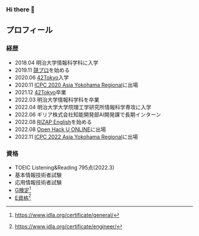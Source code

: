### Hi there 👋

## プロフィール
### 経歴
- 2018.04 明治大学情報科学科に入学
- 2019.11 [競プロ](https://atcoder.jp/users/king_of_coder)を始める
- 2020.06 [42Tokyo](https://42tokyo.jp/)入学
- 2020.11 [ICPC 2020 Asia Yokohama Regional](https://icpc.iisf.or.jp/2020-yokohama/)に出場
- 2021.12 [42Tokyo](https://42tokyo.jp/)卒業
- 2022.03 明治大学情報科学科を卒業
- 2022.04 明治大学大学院理工学研究所情報科学専攻に入学
- 2022.06 ギリア株式会社知能開発部AI開発課で長期インターン
- 2022.08 [RIZAP English](https://www.rizap-english.jp/)を始める
- 2022.08 [Open Hack U ONLINE](https://hacku.yahoo.co.jp/2022/)に出場
- 2022.11 [ICPC 2022 Asia Yokohama Regional](https://icpc.iisf.or.jp/2021-yokohama/)に出場

### 資格
- TOEIC Listening&Reading 795点(2022.3)
- 基本情報技術者試験
- 応用情報技術者試験
- [G検定](https://www.openbadge-global.com/ns/portal/openbadge/public/assertions/user/WWlMNlNKZGF6b1p6eElLSERRc2FFdz09)[^1]
- [E資格](https://www.openbadge-global.com/ns/portal/openbadge/public/assertions/user/WWlMNlNKZGF6b1p6eElLSERRc2FFdz09)[^2]
[^1]:https://www.jdla.org/certificate/general/
[^2]:https://www.jdla.org/certificate/engineer/
